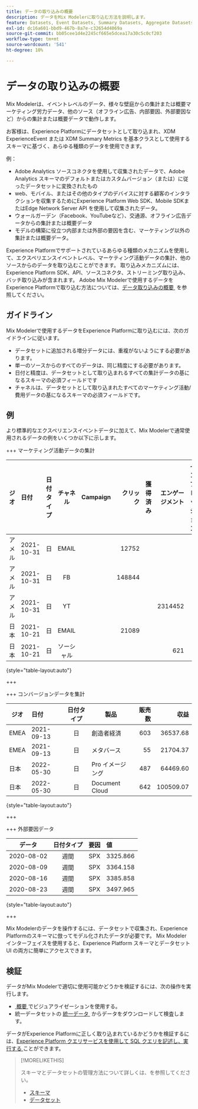 ```yaml
---
title: データの取り込みの概要
description: データをMix Modelerに取り込む方法を説明します。
feature: Datasets, Event Datasets, Summary Datasets, Aggregate Datasets
exl-id: dc16a601-bbd9-467b-8a7e-c32654d4069a
source-git-commit: bb05cee1d4e2245cf665e5dcea17a30c5c0cf203
workflow-type: tm+mt
source-wordcount: '541'
ht-degree: 10%

---
```


# データの取り込みの概要

Mix Modelerは、イベントレベルのデータ、様々な壁庭からの集計または概要マーケティング労力データ、他のソース（オフライン広告、内部要因、外部要因など）からの集計または概要データで動作します。

お客様は、Experience Platformにデータセットとして取り込まれ、XDM ExperienceEvent または XDM Summary Metrics を基本クラスとして使用するスキーマに基づく、あらゆる種類のデータを使用できます。

例：

* Adobe Analytics ソースコネクタを使用して収集されたデータで、Adobe Analytics スキーマのデフォルトまたはカスタムバージョン（または）に従ったデータセットに変換されたもの
* web、モバイル、またはその他のタイプのデバイスに対する顧客のインタラクションを収集するためにExperience Platform Web SDK、Mobile SDKまたはEdge Network Server API を使用して収集されたデータ。
* ウォールガーデン（Facebook、YouTubeなど）、交通源、オフライン広告データからの集計または概要データ
* モデルの構築に役立つ内部または外部の要因を含む、マーケティング以外の集計または概要データ。

Experience Platformでサポートされているあらゆる種類のメカニズムを使用して、エクスペリエンスイベントレベル、マーケティング活動データの集計、他のソースからのデータを取り込むことができます。 取り込みメカニズムには、Experience Platform SDK、API、ソースコネクタ、ストリーミング取り込み、バッチ取り込みが含まれます。 Adobe Mix Modelerで使用するデータをExperience Platformで取り込む方法については、[&#x200B; データ取り込みの概要 &#x200B;](https://experienceleague.adobe.com/ja/docs/experience-platform/ingestion/home) を参照してください。

## ガイドライン

Mix Modelerで使用するデータをExperience Platformに取り込むには、次のガイドラインに従います。

* データセットに追加される増分データには、重複がないようにする必要があります。
* 単一のソースからのすべてのデータは、同じ精度にする必要があります。
* 日付と精度は、データセットとして取り込まれるすべての集計データの基になるスキーマの必須フィールドです
* チャネルは、データセットとして取り込まれたすべてのマーケティング活動/費用データの基になるスキーマの必須フィールドです。


## 例

より標準的なエクスペリエンスイベントデータに加えて、Mix Modelerで通常使用されるデータの例をいくつか以下に示します。

+++ マーケティング活動データの集計

| ジオ | 日付 | 日付タイプ | チャネル | Campaign | クリック | 獲得済み | エンゲージメント | インプレッション | Open | 所有 | 送信済み | 費用 |
|---|:--|---|:---:|---|--:|---|--:|---|---|---|--:|--:|
| アメル | 2021-10-31 | 日 | EMAIL | | 12752 | | | | | | 1132945 | |
| アメル | 2021-10-31 | 日 | FB | | 148844 | | | | | | | 42111 |
| アメル | 2021-10-31 | 日 | YT | | | | 2314452 | | | | | 10540 |
| 日本 | 2021-10-21 | 日 | EMAIL | | 21089 | | | | | | 3283626 | |
| 日本 | 2021-10-21 | 日 | ソーシャル | | | | 621 | | | | | 74512 |

{style="table-layout:auto"}

+++

+++ コンバージョンデータを集計

| ジオ | 日付 | 日付タイプ | 製品 | 販売数 | 収益 |
|---|:---|:---:|---|--:|--:|
| EMEA | 2021-09-13 | 日 | 創造者経済 | 603 | 36537.68 |
| EMEA | 2021-09-13 | 日 | メタバース | 55 | 21704.37 |
| 日本 | 2022-05-30 | 日 | Pro イメージング | 487 | 64469.60 |
| 日本 | 2022-05-30 | 日 | Document Cloud | 642 | 100509.07 |

{style="table-layout:auto"}

+++

+++ 外部要因データ

| データ | 日付タイプ | 要因 | 値 |
|---|:---:|:---:|:---|
| 2020-08-02 | 週間 | SPX | 3325.866 |
| 2020-08-09 | 週間 | SPX | 3364.158 |
| 2020-08-16 | 週間 | SPX | 3385.858 |
| 2020-08-23 | 週間 | SPX | 3497.965 |

{style="table-layout:auto"}

+++

Mix Modelerのデータを操作するには、データセットで収集され、Experience Platformのスキーマに倣ってモデル化されたデータが必要です。 Mix Modeler インターフェイスを使用すると、Experience Platform スキーマとデータセット UI の両方に簡単にアクセスできます。


## 検証

データがMix Modelerで適切に使用可能かどうかを検証するには、次の操作を実行します。

* [&#x200B; 概要 &#x200B;](/help/overview.md) でビジュアライゼーションを使用する。
* 統一データセットの [&#x200B; 統一データ &#x200B;](/help/harmonize-data/overview.md) からデータをダウンロードして検査します。

データがExperience Platformに正しく取り込まれているかどうかを検証するには、[Experience Platform クエリサービスを使用して SQL クエリを記述し、実行する &#x200B;](https://experienceleague.adobe.com/ja/docs/experience-platform/query/home) ことができます。


>[!MORELIKETHIS]
>
>スキーマとデータセットの管理方法について詳しくは、を参照してください。
>
>* [スキーマ](schemas.md)
>* [データセット](datasets.md)
